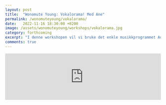 ```yaml
---
layout: post
title:  "Wonomute Young: Vokalorama! Med Ane"
permalink: /wonomuteyoung/vokalorama/
date:   2022-11-16 18:30:00 +0200
image: /assets/wonomuteyoung/workshops/vokalorama.jpg
category: forthcoming
excerpt: "I denne workshopen vil vi bruke det enkle musikkprogrammet Audacity til å lage musikk med bare stemmen vår og effekter som finnes i programmet."
comments: true
---
```


<script type="text/javascript" src="https://nettskjema.no/static/js/external-embedding.js"></script><iframe class="nettskjema-iframe" src="https://nettskjema.no/a/280087?embed=1" title="Vokalorama! Med Ane" frameborder="0" width="100%">Hvis du kan lese dette, støtter ikke nettleseren din iframes.</iframe>